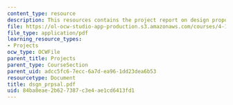 ```yaml
---
content_type: resource
description: This resources contains the project report on design proposal in alexandria.
file: https://ol-ocw-studio-app-production.s3.amazonaws.com/courses/4-175-case-studies-in-city-form-fall-2005/84ba8eae2b627387c3e4ae1cd6413fd1_dsgn_prpsal.pdf
file_type: application/pdf
learning_resource_types:
- Projects
ocw_type: OCWFile
parent_title: Projects
parent_type: CourseSection
parent_uid: adcc5fc6-7ecc-6a7d-ea96-1dd23dea6b53
resourcetype: Document
title: dsgn_prpsal.pdf
uid: 84ba8eae-2b62-7387-c3e4-ae1cd6413fd1
---
```

